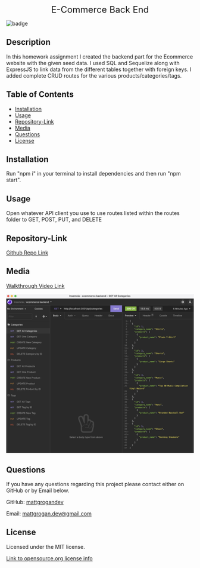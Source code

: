<p align="center">
  <font size="5">E-Commerce Back End</font> 
</p>

![badge](https://img.shields.io/badge/license-MIT-blue)

## Description

In this homework assignment I created the backend part for the Ecommerce website with the given seed data. I used SQL and Sequelize along with ExpressJS to link data from the different tables together with foreign keys. I added complete CRUD routes for the various products/categories/tags.

## Table of Contents

- [Installation](#installation)
- [Usage](#usage)
- [Repository-Link](#repository-link)
- [Media](#media)
- [Questions](#questions)
- [License](#license)

## Installation

Run "npm i" in your terminal to install dependencies and then run "npm start".

## Usage

Open whatever API client you use to use routes listed within the routes folder to GET, POST, PUT, and DELETE

## Repository-Link

[Github Repo Link](https://github.com/mattgrogandev/E-CommerceBackEnd)

## Media

[Walkthrough Video Link](https://github.com/mattgrogandev/E-CommerceBackEnd)

![test-website-screenshot](./images/1.jpg)

## Questions

If you have any questions regarding this project please contact either on GitHub or by Email below.

GitHub: [mattgrogandev](https://github.com/mattgrogandev)

Email: mattgrogan.dev@gmail.com

## License

Licensed under the MIT license.

[Link to opensource.org license info](https://opensource.org/licenses/MIT)
